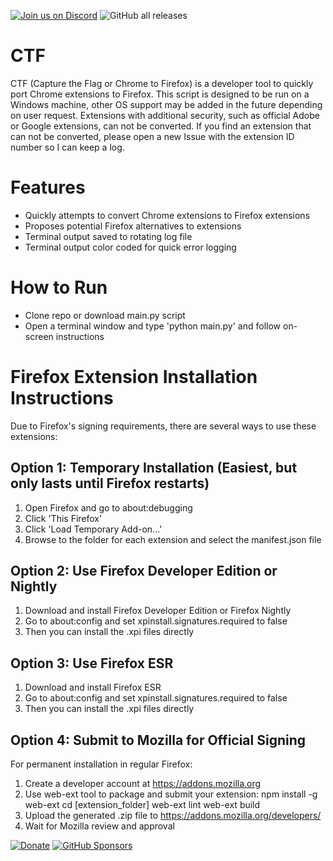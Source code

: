[![Join us on Discord](https://img.shields.io/badge/Chat-Join%20us%20on%20Discord-7289da?logo=discord&logoColor=white)](https://discord.gg/hdDj4aZTVf)
![GitHub all releases](https://img.shields.io/github/downloads/amcgready/CTF/total)

# CTF
CTF (Capture the Flag or Chrome to Firefox) is a developer tool to quickly port Chrome extensions to Firefox. This script is designed to be run on a Windows machine, other OS support may be added in the future depending on user request. Extensions with additional security, such as official Adobe or Google extensions, can not be converted. If you find an extension that can not be converted, please open a new Issue with the extension ID number so I can keep a log.

# Features
- Quickly attempts to convert Chrome extensions to Firefox extensions
- Proposes potential Firefox alternatives to extensions
- Terminal output saved to rotating log file
- Terminal output color coded for quick error logging

# How to Run
- Clone repo or download main.py script
- Open a terminal window and type 'python main.py' and follow on-screen instructions

Firefox Extension Installation Instructions
=====================================

Due to Firefox's signing requirements, there are several ways to use these extensions:

Option 1: Temporary Installation (Easiest, but only lasts until Firefox restarts)
----------------------------------------------------------------
1. Open Firefox and go to about:debugging
2. Click 'This Firefox'
3. Click 'Load Temporary Add-on...'
4. Browse to the folder for each extension and select the manifest.json file

Option 2: Use Firefox Developer Edition or Nightly
----------------------------------------------------------------
1. Download and install Firefox Developer Edition or Firefox Nightly
2. Go to about:config and set xpinstall.signatures.required to false
3. Then you can install the .xpi files directly

Option 3: Use Firefox ESR
----------------------------------------------------------------
1. Download and install Firefox ESR
2. Go to about:config and set xpinstall.signatures.required to false
3. Then you can install the .xpi files directly

Option 4: Submit to Mozilla for Official Signing
----------------------------------------------------------------
For permanent installation in regular Firefox:
1. Create a developer account at https://addons.mozilla.org
2. Use web-ext tool to package and submit your extension:
   npm install -g web-ext
   cd [extension_folder]
   web-ext lint
   web-ext build
3. Upload the generated .zip file to https://addons.mozilla.org/developers/
4. Wait for Mozilla review and approval

[![Donate](https://img.shields.io/badge/Donate-PayPal-blue.svg)](https://paypal.me/PhtmRaven?country.x=US&locale.x=en_US)
[![GitHub Sponsors](https://img.shields.io/badge/Sponsor-💖%20GitHub%20Sponsors-orange?logo=github)](https://github.com/sponsors/amcgready)
